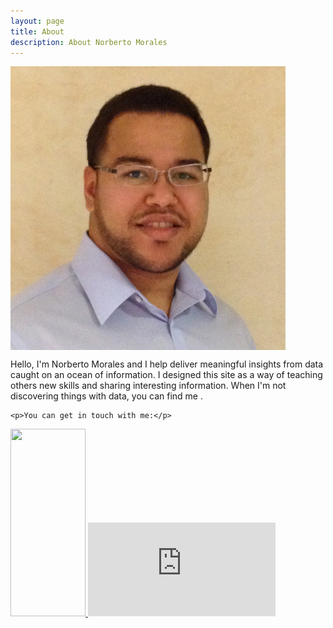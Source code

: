 ```yaml
---
layout: page
title: About
description: About Norberto Morales
---
```


<p>
<img src="/assets/me.jpg" style="width: 440px;" align="middle"/>
</p>


Hello, I'm Norberto Morales and I help deliver meaningful insights from data caught on an ocean of information. I designed this site as a way
of teaching others new skills and sharing interesting information. When I'm not discovering things with data, you can find me . 

<div class="contact">

	<p>You can get in touch with me:</p>

<div class="contact">
<p>

<a href="http://www.linkedin.com/in/norbertomorales">
<img src="https://static.licdn.com/scds/common/u/img/webpromo/btn_viewmy_120x33.png" width="120" height="300" border="0" frameborder="0" scrolling="0" style="border:none; overflow:hidden;" allowTransparency="true">
</a>

<iframe src="https://ghbtns.com/github-btn.html?user=moralesn&type=follow&count=true" frameborder="0" scrolling="0" style="border:none; overflow:hidden;" allowTransparency="true" ></iframe>



</p>
</div>

